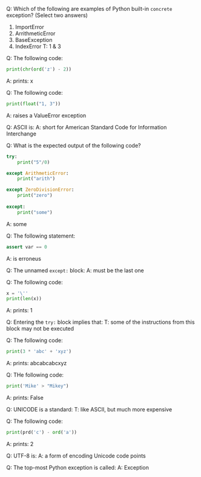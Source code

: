 Q: Which of the following are examples of Python built-in `concrete` exception? (Select two answers)
  1. ImportError
  2. ArrithmeticError
  3. BaseException
  4. IndexError
  T: 1 & 3

Q: The following code:
  ```py
  print(chr(ord('z') - 2))
  ```
  A: prints: x

Q: The following code:
  ```py
  print(float("1, 3"))
  ```
  A: raises a ValueError exception

Q: ASCII is:
  A: short for American Standard Code for Information Interchange

Q: What is the expected output of the following code?
```py
try:
    print("5"/0)

except ArithmeticError:
    print("arith")

except ZeroDivisionError:
    print("zero")
    
except:
    print("some")
```
  A: some

Q: The following statement:
```py
assert var == 0
```
  A: is erroneus

Q: The unnamed `except:` block:
  A: must be the last one

Q: The following code:
```py
x = '\''
print(len(x))
```
  A: prints: 1

Q: Entering the `try:` block implies that:
  T: some of the instructions from this block may not be executed

Q: The following code:
```py
print(3 * 'abc' + 'xyz')
```
  A: prints: abcabcabcxyz

Q: THe following code:
```py
print('Mike' > "Mikey")
```
  A: prints: False

Q: UNICODE is a standard:
  T: like ASCII, but much more expensive

Q: The following code:
```py
print(prd('c') - ord('a'))
```
  A: prints: 2

Q: UTF-8 is:
  A: a form of encoding Unicode code points

Q: The top-most Python exception is called:
  A: Exception